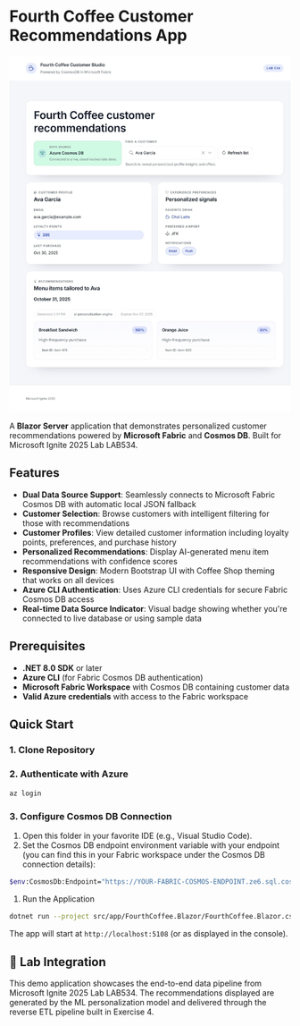 # Fourth Coffee Customer Recommendations App

![Fourth Coffee Banner](img/fourth-coffee-app.png)

A **Blazor Server** application that demonstrates personalized customer recommendations powered by **Microsoft Fabric** and **Cosmos DB**. Built for Microsoft Ignite 2025 Lab LAB534.

## Features

- **Dual Data Source Support**: Seamlessly connects to Microsoft Fabric Cosmos DB with automatic local JSON fallback
- **Customer Selection**: Browse customers with intelligent filtering for those with recommendations
- **Customer Profiles**: View detailed customer information including loyalty points, preferences, and purchase history
- **Personalized Recommendations**: Display AI-generated menu item recommendations with confidence scores
- **Responsive Design**: Modern Bootstrap UI with Coffee Shop theming that works on all devices
- **Azure CLI Authentication**: Uses Azure CLI credentials for secure Fabric Cosmos DB access
- **Real-time Data Source Indicator**: Visual badge showing whether you're connected to live database or using sample data

## Prerequisites

- **.NET 8.0 SDK** or later
- **Azure CLI** (for Fabric Cosmos DB authentication)
- **Microsoft Fabric Workspace** with Cosmos DB containing customer data
- **Valid Azure credentials** with access to the Fabric workspace

## Quick Start

### 1. Clone Repository

### 2. Authenticate with Azure
```bash
az login
```

### 3. Configure Cosmos DB Connection
1. Open this folder in your favorite IDE (e.g., Visual Studio Code).
1. Set the Cosmos DB endpoint environment variable with your endpoint (you can find this in your Fabric workspace under the Cosmos DB connection details):

```bash
$env:CosmosDb:Endpoint="https://YOUR-FABRIC-COSMOS-ENDPOINT.ze6.sql.cosmos.fabric.microsoft.com:443/"
```

1. Run the Application
```bash
dotnet run --project src/app/FourthCoffee.Blazor/FourthCoffee.Blazor.csproj
```

The app will start at `http://localhost:5108` (or as displayed in the console).

## 🧪 Lab Integration

This demo application showcases the end-to-end data pipeline from Microsoft Ignite 2025 Lab LAB534.
The recommendations displayed are generated by the ML personalization model and delivered through the reverse ETL pipeline built in Exercise 4.